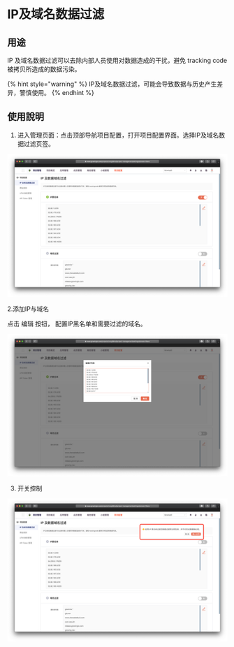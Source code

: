 # IP及域名数据过滤

## 用途

IP 及域名数据过滤可以去除内部人员使用对数据造成的干扰，避免 tracking code 被拷贝所造成的数据污染。

{% hint style="warning" %}
IP及域名数据过滤，可能会导致数据与历史产生差异，警慎使用。
{% endhint %}

## **使用說明**

1. 进入管理页面：   ​点击顶部导航项目配置，打开项目配置界面。选择IP及域名数据过滤页签。

![](../../../.gitbook/assets/ying-mu-jie-tu-20200418-xia-wu-3.17.43.png)

2.添加IP与域名

点击 编辑 按钮， 配置IP黑名单和需要过滤的域名。

![](../../../.gitbook/assets/ying-mu-jie-tu-20200418-xia-wu-3.18.09.png)

3. 开关控制

![](../../../.gitbook/assets/ying-mu-jie-tu-20200418-xia-wu-3.26.02%20%281%29.png)

